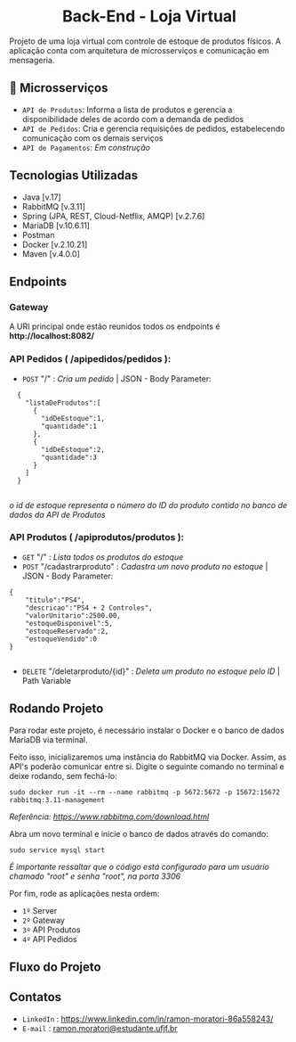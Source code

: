 <h1 align="center">
  Back-End - Loja Virtual
</h1>

<p>
  Projeto de uma loja virtual com controle de estoque de produtos físicos. A aplicação conta com arquitetura de microsserviços e comunicação em mensageria.
</p>

## :hammer: Microsserviços

- `API de Produtos`: Informa a lista de produtos e gerencia a disponibilidade deles de acordo com a demanda de pedidos 
- `API de Pedidos`: Cria e gerencia requisições de pedidos, estabelecendo comunicação com os demais serviços
- `API de Pagamentos`: *Em construção*

## Tecnologias Utilizadas

- Java [v.17]
- RabbitMQ [v.3.11]
- Spring (JPA, REST, Cloud-Netflix, AMQP) [v.2.7.6]
- MariaDB [v.10.6.11] 
- Postman
- Docker [v.2.10.21]
- Maven [v.4.0.0]


## Endpoints

### Gateway

A URI principal onde estão reunidos todos os endpoints é **http://localhost:8082/**

### API Pedidos ( /apipedidos/pedidos ):

- `POST`  "/" : *Cria um pedido* | JSON - Body Parameter:

```
  {
    "listaDeProdutos":[
      {
        "idDeEstoque":1,
        "quantidade":1
      },
      {
        "idDeEstoque":2,
        "quantidade":3
      }
    ]
  }
  
```

*o id de estoque representa o número do ID do produto contido no banco de dados da API de Produtos* 

### API Produtos ( /apiprodutos/produtos ):

- `GET`  "/" : *Lista todos os produtos do estoque*
- `POST` "/cadastrarproduto" : *Cadastra um novo produto no estoque* | JSON - Body Parameter:

```
{
    "titulo":"PS4",
    "descricao":"PS4 + 2 Controles",
    "valorUnitario":2500.00,
    "estoqueDisponivel":5,
    "estoqueReservado":2,
    "estoqueVendido":0
}
  
```

- `DELETE` "/deletarproduto/{id}" : *Deleta um produto no estoque pelo ID* | Path Variable


## Rodando Projeto

Para rodar este projeto, é necessário instalar o Docker e o banco de dados MariaDB via terminal.

Feito isso, inicializaremos uma instância do RabbitMQ via Docker. Assim, as API's poderão comunicar entre si. Digite o seguinte comando no terminal e deixe rodando, sem fechá-lo:
```
sudo docker run -it --rm --name rabbitmq -p 5672:5672 -p 15672:15672 rabbitmq:3.11-management

```
*Referência: https://www.rabbitmq.com/download.html*

Abra um novo terminal e inicie o banco de dados através do comando:
```
sudo service mysql start
```
*É importante ressaltar que o código está configurado para um usuário chamado "root" e senha "root", na porta 3306*

Por fim, rode as aplicações nesta ordem:
- `1º`  Server
- `2º`  Gateway
- `3º`  API Produtos
- `4º`  API Pedidos

## Fluxo do Projeto

## Contatos

- `LinkedIn` : https://www.linkedin.com/in/ramon-moratori-86a558243/
- `E-mail` : ramon.moratori@estudante.ufjf.br
